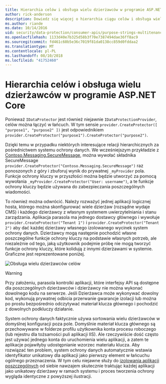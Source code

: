 ```yaml
---
title: Hierarchia celów i obsługa wielu dzierżawców w programie ASP.NET Core
author: rick-anderson
description: Dowiedz się więcej o hierarchia ciągu celów i obsługa wielu dzierżawców w odniesieniu do interfejsów API do ochrony danych usługi ASP.NET Core.
ms.author: riande
ms.date: 10/14/2016
uid: security/data-protection/consumer-apis/purpose-strings-multitenancy
ms.openlocfilehash: 1133d40e7b325d58b3f70e7387494dae36ff8ac9
ms.sourcegitcommit: fd461c60b5e36c7019f81da0138cc859d0fddaa2
ms.translationtype: MT
ms.contentlocale: pl-PL
ms.lasthandoff: 08/10/2018
ms.locfileid: "41752460"
---
```

# <a name="purpose-hierarchy-and-multi-tenancy-in-aspnet-core"></a>Hierarchia celów i obsługa wielu dzierżawców w programie ASP.NET Core

Ponieważ `IDataProtector` jest również niejawnie `IDataProtectionProvider`, celów można łączyć w łańcuch. W tym sensie `provider.CreateProtector([ "purpose1", "purpose2" ])` jest odpowiednikiem `provider.CreateProtector("purpose1").CreateProtector("purpose2")`.

Dzięki temu w przypadku niektórych interesujące relacji hierarchicznych za pośrednictwem systemu ochrony danych. We wcześniejszym przykładzie z [Contoso.Messaging.SecureMessage](xref:security/data-protection/consumer-apis/purpose-strings#data-protection-contoso-purpose), można wywołać składnika SecureMessage `provider.CreateProtector("Contoso.Messaging.SecureMessage")` raz ponoszonych z góry i zbuforuj wynik do prywatnej `_myProvider` pola. Funkcje ochrony kluczy w przyszłości można będzie utworzyć za pomocą wywołania `_myProvider.CreateProtector("User: username")`, a te funkcje ochrony kluczy będzie używana do zabezpieczania poszczególnych wiadomości.

To również można odwrócić. Należy rozważyć jednej aplikacji logicznej hosta, którego można skonfigurować wiele dzierżaw (rozsądne wydaje CMS) i każdego dzierżawcy z własnym systemem uwierzytelniania i stanu zarządzania. Aplikacja parasola ma jednego dostawcy głównego i wywołuje `provider.CreateProtector("Tenant 1")` i `provider.CreateProtector("Tenant 2")` aby dać każdej dzierżawy własnego izolowanego wycinek system ochrony danych. Dzierżawcy mogą następnie pochodzić własne poszczególne funkcje ochrony kluczy na podstawie własnych potrzeb, ale niezależnie od tego, jaką użytkownik podejmie próbę nie mogą tworzyć funkcje ochrony kluczy, które kolidują z innymi dzierżawami w systemie. Graficzne jest reprezentowane poniżej.

![Obsługa wielu dzierżawców celów](purpose-strings-multitenancy/_static/purposes-multi-tenancy.png)

>[!WARNING]
> Przy założeniu, parasola kontrolki aplikacji, które interfejsy API są dostępne dla poszczególnych dzierżawców i dzierżawcy nie można wykonać dowolnego kodu na serwerze. Jeśli Dzierżawca może wykonywać dowolny kod, wykonują prywatnej odbicia przerwanie gwarancje izolacji lub można po prostu bezpośrednio odczytywać materiał klucza głównego i pochodzić z dowolnych podkluczy działanie.

System ochrony danych faktycznie używa sortowania wielu dzierżawców w domyślnej konfiguracji poza pole. Domyślnie materiał klucza głównego są przechowywane w folderze profilu użytkownika konta procesu roboczego (lub rejestru dla tożsamości puli aplikacji IIS). Ale rzeczywiście dość często jest używać jednego konta do uruchomienia wielu aplikacji, a zatem te aplikacje pojawiłyby udostępnianie wzorzec materiału klucza. Aby rozwiązać ten problem, system ochrony danych automatycznie wstawia identyfikator unikatowy dla aplikacji jako pierwszy element w łańcuchu ogólnego przeznaczenia. W tym celu niejawne służy do [izolowania aplikacji poszczególnych](xref:security/data-protection/configuration/overview#per-application-isolation) od siebie nawzajem skutecznie traktując każdej aplikacji jako unikatowy dzierżawy w ramach systemu i proces tworzenia ochrony wygląda identyczne z powyższej ilustracji.
